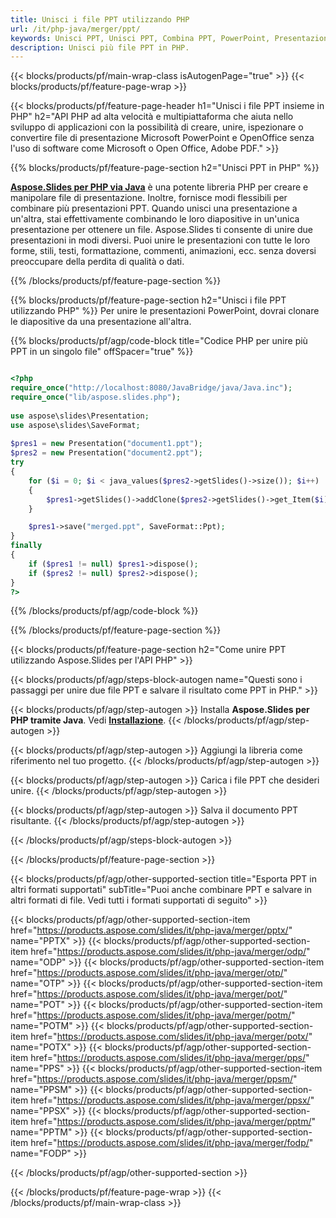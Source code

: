 ```yaml
---
title: Unisci i file PPT utilizzando PHP
url: /it/php-java/merger/ppt/
keywords: Unisci PPT, Unisci PPT, Combina PPT, PowerPoint, Presentazione, PHP, Aspose
description: Unisci più file PPT in PHP.
---
```


{{< blocks/products/pf/main-wrap-class isAutogenPage="true" >}}
{{< blocks/products/pf/feature-page-wrap >}}

{{< blocks/products/pf/feature-page-header h1="Unisci i file PPT insieme in PHP" h2="API PHP ad alta velocità e multipiattaforma che aiuta nello sviluppo di applicazioni con la possibilità di creare, unire, ispezionare o convertire file di presentazione Microsoft PowerPoint e OpenOffice senza l'uso di software come Microsoft o Open Office, Adobe PDF." >}}

{{% blocks/products/pf/feature-page-section h2="Unisci PPT in PHP" %}}

[**Aspose.Slides per PHP via Java**](https://products.aspose.com/slides/it/php-java/) è una potente libreria PHP per creare e manipolare file di presentazione. Inoltre, fornisce modi flessibili per combinare più presentazioni PPT. Quando unisci una presentazione a un'altra, stai effettivamente combinando le loro diapositive in un'unica presentazione per ottenere un file. Aspose.Slides ti consente di unire due presentazioni in modi diversi. Puoi unire le presentazioni con tutte le loro forme, stili, testi, formattazione, commenti, animazioni, ecc. senza doversi preoccupare della perdita di qualità o dati.

{{% /blocks/products/pf/feature-page-section %}}

{{% blocks/products/pf/feature-page-section  h2="Unisci i file PPT utilizzando PHP" %}}
Per unire le presentazioni PowerPoint, dovrai clonare le diapositive da una presentazione all'altra.

{{% blocks/products/pf/agp/code-block title="Codice PHP per unire più PPT in un singolo file" offSpacer="true" %}}


```php

<?php
require_once("http://localhost:8080/JavaBridge/java/Java.inc");
require_once("lib/aspose.slides.php");
 
use aspose\slides\Presentation;
use aspose\slides\SaveFormat;
 
$pres1 = new Presentation("document1.ppt");
$pres2 = new Presentation("document2.ppt");
try
{
    for ($i = 0; $i < java_values($pres2->getSlides()->size()); $i++) 
    {
        $pres1->getSlides()->addClone($pres2->getSlides()->get_Item($i));
    }

    $pres1->save("merged.ppt", SaveFormat::Ppt);
}
finally
{
    if ($pres1 != null) $pres1->dispose();
    if ($pres2 != null) $pres2->dispose();
}
?>
```


{{% /blocks/products/pf/agp/code-block %}}

{{% /blocks/products/pf/feature-page-section %}}

{{< blocks/products/pf/feature-page-section  h2="Come unire PPT utilizzando Aspose.Slides per l'API PHP" >}}

{{< blocks/products/pf/agp/steps-block-autogen name="Questi sono i passaggi per unire due file PPT e salvare il risultato come PPT in PHP." >}}

{{< blocks/products/pf/agp/step-autogen >}}
Installa **Aspose.Slides per PHP tramite Java**. Vedi [**Installazione**](https://docs.aspose.com/slides/php-java/installation/).
{{< /blocks/products/pf/agp/step-autogen >}}

{{< blocks/products/pf/agp/step-autogen >}}
Aggiungi la libreria come riferimento nel tuo progetto.
{{< /blocks/products/pf/agp/step-autogen >}}

{{< blocks/products/pf/agp/step-autogen >}}
Carica i file PPT che desideri unire.
{{< /blocks/products/pf/agp/step-autogen >}}

{{< blocks/products/pf/agp/step-autogen >}}
Salva il documento PPT risultante.
{{< /blocks/products/pf/agp/step-autogen >}}

{{< /blocks/products/pf/agp/steps-block-autogen >}}

{{< /blocks/products/pf/feature-page-section >}}

{{< blocks/products/pf/agp/other-supported-section title="Esporta PPT in altri formati supportati" subTitle="Puoi anche combinare PPT e salvare in altri formati di file. Vedi tutti i formati supportati di seguito" >}}

{{< blocks/products/pf/agp/other-supported-section-item href="https://products.aspose.com/slides/it/php-java/merger/pptx/" name="PPTX" >}}
{{< blocks/products/pf/agp/other-supported-section-item href="https://products.aspose.com/slides/it/php-java/merger/odp/" name="ODP" >}}
{{< blocks/products/pf/agp/other-supported-section-item href="https://products.aspose.com/slides/it/php-java/merger/otp/" name="OTP" >}}
{{< blocks/products/pf/agp/other-supported-section-item href="https://products.aspose.com/slides/it/php-java/merger/pot/" name="POT" >}}
{{< blocks/products/pf/agp/other-supported-section-item href="https://products.aspose.com/slides/it/php-java/merger/potm/" name="POTM" >}}
{{< blocks/products/pf/agp/other-supported-section-item href="https://products.aspose.com/slides/it/php-java/merger/potx/" name="POTX" >}}
{{< blocks/products/pf/agp/other-supported-section-item href="https://products.aspose.com/slides/it/php-java/merger/pps/" name="PPS" >}}
{{< blocks/products/pf/agp/other-supported-section-item href="https://products.aspose.com/slides/it/php-java/merger/ppsm/" name="PPSM" >}}
{{< blocks/products/pf/agp/other-supported-section-item href="https://products.aspose.com/slides/it/php-java/merger/ppsx/" name="PPSX" >}}
{{< blocks/products/pf/agp/other-supported-section-item href="https://products.aspose.com/slides/it/php-java/merger/pptm/" name="PPTM" >}}
{{< blocks/products/pf/agp/other-supported-section-item href="https://products.aspose.com/slides/it/php-java/merger/fodp/" name="FODP" >}}


{{< /blocks/products/pf/agp/other-supported-section >}}

{{< /blocks/products/pf/feature-page-wrap >}}
{{< /blocks/products/pf/main-wrap-class >}}
